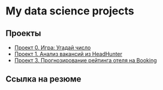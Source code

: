 # My data science projects

## Проекты

* [Проект 0. Игра: Угадай число](https://github.com/Nekpox/sf_data_science/tree/main/project_0) 
* [Проект 1. Анализ вакансий из HeadHunter](https://github.com/Nekpox/sf_data_science/tree/main/project_1) 
* [Проект 3. Прогнозирование рейтинга отеля на Booking](https://github.com/Nekpox/sf_data_science/tree/main/project_3) 

## Ссылка на резюме